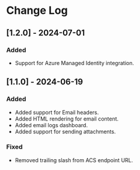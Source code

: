 # Change Log
  
## [1.2.0] - 2024-07-01
  
### Added
- Support for Azure Managed Identity integration. 

## [1.1.0] - 2024-06-19
 
### Added
- Added support for Email headers.
- Added HTML rendering for email content.
- Added email logs dashboard.
- Added support for sending attachments.

### Fixed
- Removed trailing slash from ACS endpoint URL.
